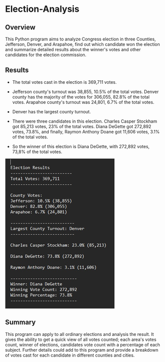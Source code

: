# Election-Analysis

## Overview

This Python program aims to analyze Congress election in three Counties, Jefferson, Denver, and Arapahoe, find out which candidate won the election and summarize detailed results about the winner's votes and other candidates for the election commission.


## Results

- The total votes cast in the election is 369,711 votes.

- Jefferson county's turnout was 38,855, 10.5% of the total votes. Denver county has the majority of the votes for 306,055, 82.8% of the total votes. Arapahoe county's turnout was 24,801, 6.7% of the total votes.

- Denver has the largest county turnout.

- There were three candidates in this election. Charles Casper Stockham got 85,213 votes, 23% of the total votes. Diana DeGette got 272,892 votes, 73.8%, and finally, Raymon Anthony Doane got 11,606 votes, 3.1% of the total votes.

- So the winner of this election is Diana DeGette, with 272,892 votes, 73,8% of the total votes.

![This is an image](/election_results.jpg)


## Summary

This program can apply to all ordinary elections and analysis the result. It gives the ability to get a quick view of all votes counted; each area's votes count, winner of elections, candidates vote count with a percentage of each subject. 
Further details could add to this program and provide a breakdown of votes cast for each candidate in different counties and cities.
